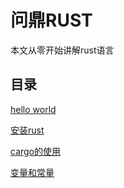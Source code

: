 # 问鼎RUST


本文从零开始讲解rust语言


## 目录


[hello world](./docs/helloworld.md)


[安装rust](./docs/install.md)


[cargo的使用](./docs/cargo.md)


[变量和常量](./docs/variables.md)